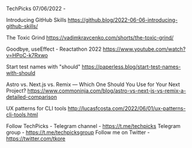 TechPicks 07/06/2022 -

Introducing GitHub Skills
https://github.blog/2022-06-06-introducing-github-skills/

The Toxic Grind
https://vadimkravcenko.com/shorts/the-toxic-grind/

Goodbye, useEffect - Reactathon 2022
https://www.youtube.com/watch?v=HPoC-k7Rxwo

Start test names with "should"
https://paperless.blog/start-test-names-with-should

Astro vs. Next.js vs. Remix — Which One Should You Use for Your Next Project?
https://www.commoninja.com/blog/astro-vs-next-js-vs-remix-a-detailed-comparison

UX patterns for CLI tools
http://lucasfcosta.com/2022/06/01/ux-patterns-cli-tools.html

Follow TechPicks -
Telegram channel - https://t.me/techpicks
Telegram group - https://t.me/techpicksgroup
Follow me on Twitter - https://twitter.com/tkore‏